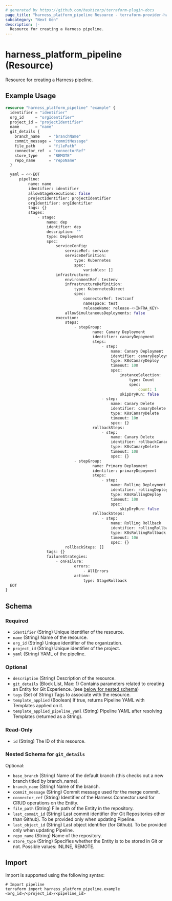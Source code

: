 ```yaml
---
# generated by https://github.com/hashicorp/terraform-plugin-docs
page_title: "harness_platform_pipeline Resource - terraform-provider-harness"
subcategory: "Next Gen"
description: |-
  Resource for creating a Harness pipeline.
---
```


# harness_platform_pipeline (Resource)

Resource for creating a Harness pipeline.

## Example Usage

```terraform
resource "harness_platform_pipeline" "example" {
  identifier = "identifier"
  org_id     = "orgIdentifier"
  project_id = "projectIdentifier"
  name       = "name"
  git_details {
    branch_name    = "branchName"
    commit_message = "commitMessage"
    file_path      = "filePath"
    connector_ref  = "connectorRef"
    store_type     = "REMOTE"
    repo_name      = "repoName"
  }

  yaml = <<-EOT
      pipeline:
          name: name
          identifier: identifier
          allowStageExecutions: false
          projectIdentifier: projectIdentifier
          orgIdentifier: orgIdentifier
          tags: {}
          stages:
              - stage:
                  name: dep
                  identifier: dep
                  description: ""
                  type: Deployment
                  spec:
                      serviceConfig:
                          serviceRef: service
                          serviceDefinition:
                              type: Kubernetes
                              spec:
                                  variables: []
                      infrastructure:
                          environmentRef: testenv
                          infrastructureDefinition:
                              type: KubernetesDirect
                              spec:
                                  connectorRef: testconf
                                  namespace: test
                                  releaseName: release-<+INFRA_KEY>
                          allowSimultaneousDeployments: false
                      execution:
                          steps:
                              - stepGroup:
                                      name: Canary Deployment
                                      identifier: canaryDepoyment
                                      steps:
                                          - step:
                                              name: Canary Deployment
                                              identifier: canaryDeployment
                                              type: K8sCanaryDeploy
                                              timeout: 10m
                                              spec:
                                                  instanceSelection:
                                                      type: Count
                                                      spec:
                                                          count: 1
                                                  skipDryRun: false
                                          - step:
                                              name: Canary Delete
                                              identifier: canaryDelete
                                              type: K8sCanaryDelete
                                              timeout: 10m
                                              spec: {}
                                      rollbackSteps:
                                          - step:
                                              name: Canary Delete
                                              identifier: rollbackCanaryDelete
                                              type: K8sCanaryDelete
                                              timeout: 10m
                                              spec: {}
                              - stepGroup:
                                      name: Primary Deployment
                                      identifier: primaryDepoyment
                                      steps:
                                          - step:
                                              name: Rolling Deployment
                                              identifier: rollingDeployment
                                              type: K8sRollingDeploy
                                              timeout: 10m
                                              spec:
                                                  skipDryRun: false
                                      rollbackSteps:
                                          - step:
                                              name: Rolling Rollback
                                              identifier: rollingRollback
                                              type: K8sRollingRollback
                                              timeout: 10m
                                              spec: {}
                          rollbackSteps: []
                  tags: {}
                  failureStrategies:
                      - onFailure:
                              errors:
                                  - AllErrors
                              action:
                                  type: StageRollback
  EOT
}
```

<!-- schema generated by tfplugindocs -->
## Schema

### Required

- `identifier` (String) Unique identifier of the resource.
- `name` (String) Name of the resource.
- `org_id` (String) Unique identifier of the organization.
- `project_id` (String) Unique identifier of the project.
- `yaml` (String) YAML of the pipeline.

### Optional

- `description` (String) Description of the resource.
- `git_details` (Block List, Max: 1) Contains parameters related to creating an Entity for Git Experience. (see [below for nested schema](#nestedblock--git_details))
- `tags` (Set of String) Tags to associate with the resource.
- `template_applied` (Boolean) If true, returns Pipeline YAML with Templates applied on it.
- `template_applied_pipeline_yaml` (String) Pipeline YAML after resolving Templates (returned as a String).

### Read-Only

- `id` (String) The ID of this resource.

<a id="nestedblock--git_details"></a>
### Nested Schema for `git_details`

Optional:

- `base_branch` (String) Name of the default branch (this checks out a new branch titled by branch_name).
- `branch_name` (String) Name of the branch.
- `commit_message` (String) Commit message used for the merge commit.
- `connector_ref` (String) Identifier of the Harness Connector used for CRUD operations on the Entity.
- `file_path` (String) File path of the Entity in the repository.
- `last_commit_id` (String) Last commit identifier (for Git Repositories other than Github). To be provided only when updating Pipeline.
- `last_object_id` (String) Last object identifier (for Github). To be provided only when updating Pipeline.
- `repo_name` (String) Name of the repository.
- `store_type` (String) Specifies whether the Entity is to be stored in Git or not. Possible values: INLINE, REMOTE.

## Import

Import is supported using the following syntax:

```shell
# Import pipeline
terraform import harness_platform_pipeline.example <org_id>/<project_id>/<pipeline_id>
```
